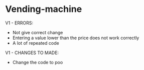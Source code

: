 # Vending-machine

V1 - ERRORS:

- Not give correct change
- Entering a value lower than the price does not work correctly
- A lot of repeated code

V1 - CHANGES TO MADE:

- Change the code to poo
